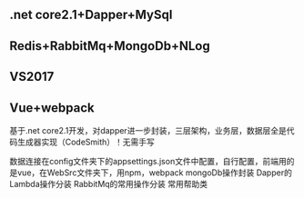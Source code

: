 ## .net core2.1+Dapper+MySql
##  Redis+RabbitMq+MongoDb+NLog
##  VS2017
##  Vue+webpack
基于.net core2.1开发，对dapper进一步封装，三层架构，业务层，数据层全是代码生成器实现（CodeSmith）！无需手写

数据连接在config文件夹下的appsettings.json文件中配置，自行配置，前端用的是vue，在WebSrc文件夹下，用npm，webpack
mongoDb操作封装
Dapper的Lambda操作分装
RabbitMq的常用操作分装
常用帮助类
